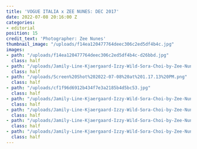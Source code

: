 ```yaml
---
title: 'VOGUE ITALIA x ZEE NUNES: DEC 2017'
date: 2022-07-08 20:16:00 Z
categories:
- editorial
position: 15
credit_text: 'Photographer: Zee Nunes'
thumbnail_image: "/uploads/f14ea120477764deec306c2ed5df4b4c.jpg"
images:
- path: "/uploads/f14ea120477764deec306c2ed5df4b4c-d26bbd.jpg"
  class: half
- path: "/uploads/Jamily-Line-Kjaergaard-Izzy-Wild-Sora-Choi-by-Zee-Nunes-for-Vogue-Italia-December-2017-%20(9).jpg"
  class: half
- path: "/uploads/Screen%20Shot%202022-07-08%20at%201.17.13%20PM.png"
  class: half
- path: "/uploads/cf1f96d6912b434f7e3a2185b4d5bc53.jpg"
  class: half
- path: "/uploads/Jamily-Line-Kjaergaard-Izzy-Wild-Sora-Choi-by-Zee-Nunes-for-Vogue-Italia-December-2017-%20(2).jpg"
  class: half
- path: "/uploads/Jamily-Line-Kjaergaard-Izzy-Wild-Sora-Choi-by-Zee-Nunes-for-Vogue-Italia-December-2017-%20(3).jpg"
  class: half
- path: "/uploads/Jamily-Line-Kjaergaard-Izzy-Wild-Sora-Choi-by-Zee-Nunes-for-Vogue-Italia-December-2017-%20(6).jpg"
  class: half
- path: "/uploads/Jamily-Line-Kjaergaard-Izzy-Wild-Sora-Choi-by-Zee-Nunes-for-Vogue-Italia-December-2017-%20(1).jpg"
  class: half
---
```



